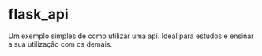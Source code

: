 # flask_api
Um exemplo simples de como utilizar uma api. Ideal para estudos e ensinar a sua utilização com os demais.
